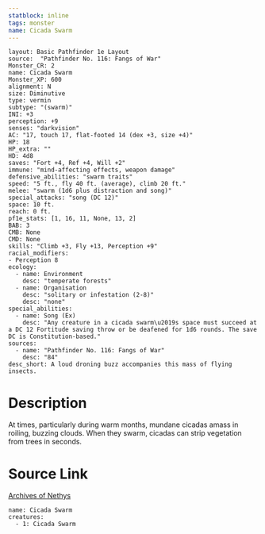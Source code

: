 ```yaml
---
statblock: inline
tags: monster
name: Cicada Swarm
---
```

```statblock
layout: Basic Pathfinder 1e Layout
source:  "Pathfinder No. 116: Fangs of War"
Monster_CR: 2
name: Cicada Swarm
Monster_XP: 600
alignment: N
size: Diminutive
type: vermin
subtype: "(swarm)"
INI: +3
perception: +9
senses: "darkvision"
AC: "17, touch 17, flat-footed 14 (dex +3, size +4)"
HP: 18
HP_extra: ""
HD: 4d8
saves: "Fort +4, Ref +4, Will +2"
immune: "mind-affecting effects, weapon damage"
defensive_abilities: "swarm traits"
speed: "5 ft., fly 40 ft. (average), climb 20 ft."
melee: "swarm (1d6 plus distraction and song)"
special_attacks: "song (DC 12)"
space: 10 ft.
reach: 0 ft.
pf1e_stats: [1, 16, 11, None, 13, 2]
BAB: 3
CMB: None
CMD: None
skills: "Climb +3, Fly +13, Perception +9"
racial_modifiers:
- Perception 8
ecology:
  - name: Environment
    desc: "temperate forests"
  - name: Organisation
    desc: "solitary or infestation (2-8)"
    desc: "none"
special_abilities:
  - name: Song (Ex)
    desc: "Any creature in a cicada swarm\u2019s space must succeed at a DC 12 Fortitude saving throw or be deafened for 1d6 rounds. The save DC is Constitution-based."
sources:
  - name: "Pathfinder No. 116: Fangs of War"
    desc: "84"
desc_short: A loud droning buzz accompanies this mass of flying insects.
```
# Description
At times, particularly during warm months, mundane cicadas amass in roiling, buzzing clouds. When they swarm, cicadas can strip vegetation from trees in seconds.
# Source Link
[Archives of Nethys](https://aonprd.com/MonsterDisplay.aspx?ItemName=Cicada%20Swarm)
```encounter-table
name: Cicada Swarm
creatures:
  - 1: Cicada Swarm
```
